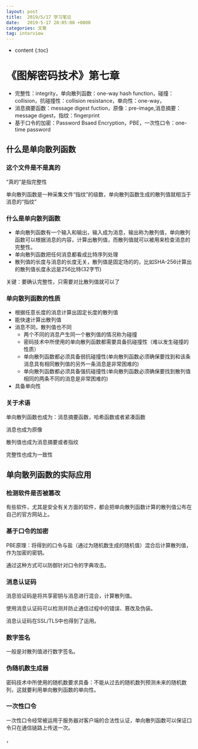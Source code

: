 ```yaml
---
layout: post
title:  2019/5/17 学习笔记
date:   2019-5-17 20:05:00 +0800
categories: 文章
tag: interview
---
```


* content
{:toc}
# 《图解密码技术》第七章

- 完整性：integrity，单向散列函数：one-way hash function，碰撞：collision，抗碰撞性：collision resistance，单向性：one-way，
- 消息摘要函数：message digest fuction，原像：pre-image,消息摘要：message digest，指纹：fingerprint
- 基于口令的加密：Password Bsaed Encryption，PBE，一次性口令：one-time password

## 什么是单向散列函数

### 这个文件是不是真的

“真的”是指完整性

单向散列函数是一种采集文件“指纹”的级数，单向散列函数生成的散列值就相当于消息的“指纹”

### 什么是单向散列函数

- 单向散列函数有一个输入和输出，输入成为消息，输出称为散列值，单向散列函数可以根据消息的内容，计算出散列值，而散列值就可以被用来检查消息的完整性。
- 单向散列函数把任何消息都看成比特序列处理
- 散列值的长度与消息的长度无关，散列值是固定场的的，比如SHA-256计算出的散列值长度永远是256比特(32字节)

关键：要确认完整性，只需要对比散列值就可以了

### 单向散列函数的性质

- 根据任意长度的消息计算出固定长度的散列值
- 能快速计算出散列值
- 消息不同，散列值也不同
  - 两个不同的消息产生同一个散列值的情况称为碰撞
  - 密码技术中所使用的单向散列函数都需要具备抗碰撞性（难以发生碰撞的性质）
  - 单向散列函数都必须具备弱抗碰撞性(单向散列函数必须确保要找到和该条消息具有相同散列值的另外一条消息是非常困难的)
  - 单向散列函数都必须具备强抗碰撞性(单向散列函数必须确保要找到散列值相同的两条不同的消息是非常困难的)
- 具备单向性

### 关于术语

单向散列函数也成为：消息摘要函数，哈希函数或者紧凑函数

消息也成为原像

散列值也成为消息摘要或者指纹

完整性也成为一致性

## 单向散列函数的实际应用

### 检测软件是否被篡改

有些软件，尤其是安全有关方面的软件，都会把单向散列函数计算的散列值公布在自己的官方网站上。

### 基于口令的加密

PBE原理：将得到的口令与盐（通过为随机数生成的随机值）混合后计算散列值，作为加密的密钥。

通过这种方式可以防御针对口令的字典攻击。

### 消息认证码

消息验证码是将共享密钥与消息进行混合，计算散列值。

使用消息认证码可以检测并防止通信过程中的错误、篡改及伪装。

消息认证码在SSL/TLS中也得到了运用。

### 数字签名

一般是对散列值进行数字签名。

### 伪随机数生成器

密码技术中所使用的随机数要求具备：不能从过去的随机数列预测未来的随机数列，这就要利用单向散列函数的单向性。

### 一次性口令

一次性口令经常被运用于服务器对客户端的合法性认证，单向散列函数可以保证口令只在通信链路上传送一次。

，